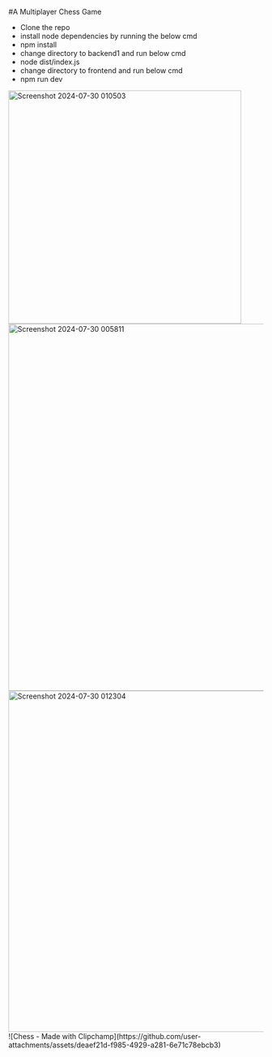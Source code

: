 #A Multiplayer Chess Game


- Clone the repo
- install node dependencies by running the below cmd
-  npm install
- change directory to backend1 and run below cmd
- node dist/index.js
- change directory to frontend and run below cmd
- npm run dev 
<img width="460" alt="Screenshot 2024-07-30 010503" src="https://github.com/user-attachments/assets/e19043f6-aa93-4eba-a787-2f25890f68fc">
<img width="724" alt="Screenshot 2024-07-30 005811" src="https://github.com/user-attachments/assets/d6a3bd0e-5eea-4ccb-9b64-1e75b1bfbfde">
<img width="673" alt="Screenshot 2024-07-30 012304" src="https://github.com/user-attachments/assets/7796a9fc-666d-44b1-b477-39a803be6f3f">
![Chess - Made with Clipchamp](https://github.com/user-attachments/assets/deaef21d-f985-4929-a281-6e71c78ebcb3)
